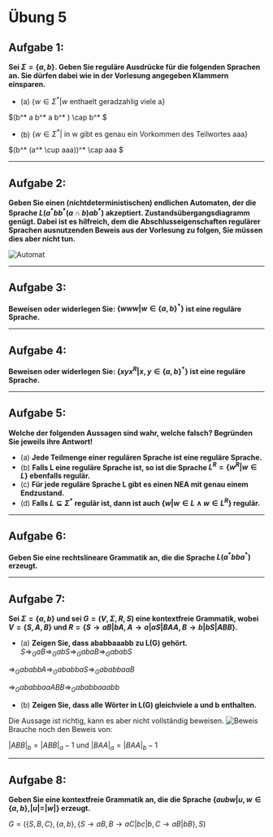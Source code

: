 # Übung 5

## Aufgabe 1:
**Sei $\Sigma = \{a,b\}$. Geben Sie reguläre Ausdrücke für die folgenden Sprachen an. Sie dürfen dabei wie
in der Vorlesung angegeben Klammern einsparen.**
* (a) $\{w \in \Sigma^* | w \text{ enthaelt geradzahlig viele a}\}$

 $(b^* a b^* a b^* ) \cap b^* $
* (b) $\{w \in \Sigma^* | \text{ in w gibt es genau ein Vorkommen des Teilwortes aaa}\}$

 $(b^* (a^* \cup aaa))^* \cap aaa $

---
## Aufgabe 2:
**Geben Sie einen (nichtdeterministischen) endlichen Automaten, der die Sprache $L(a^*bb^*(a \cap b)ab^*)$ akzeptiert. Zustandsübergangsdiagramm genügt. Dabei ist es hilfreich, dem die Abschlusseigenschaften regulärer Sprachen ausnutzenden Beweis aus der Vorlesung zu folgen, Sie müssen dies aber nicht tun.**

![Automat](Automat2.jpg)

---
## Aufgabe 3:
**Beweisen oder widerlegen Sie: $\{www | w \in \{a,b\}^*\}$ ist eine reguläre Sprache.**

---
## Aufgabe 4:
**Beweisen oder widerlegen Sie: $\{xyx^R | x,y \in \{a,b\}^*\}$ ist eine reguläre Sprache.**

---
## Aufgabe 5:
**Welche der folgenden Aussagen sind wahr, welche falsch? Begründen Sie jeweils ihre Antwort!**
* (a) **Jede Teilmenge einer regulären Sprache ist eine reguläre Sprache.**
* (b) **Falls L eine reguläre Sprache ist, so ist die Sprache $L^R=\{w^R | w \in L\}$ ebenfalls regulär.**
* (c) **Für jede reguläre Sprache L gibt es einen NEA mit genau einem Endzustand.**
* (d) **Falls $L \subseteq \Sigma^*$ regulär ist, dann ist auch $\{w | w \in L \land w \in L^R\}$ regulär.**

---
## Aufgabe 6:
**Geben Sie eine rechtslineare Grammatik an, die die Sprache $L(a^*bba^*)$ erzeugt.**

---
## Aufgabe 7:
**Sei $\Sigma = \{a,b\}$ und sei $G=(V, \Sigma , R, S)$ eine kontextfreie Grammatik, wobei $V=\{S,A,B\}$ und
$R=\{S \rightarrow aB | bA, A \rightarrow a | aS | BAA, B \rightarrow b | bS | ABB\}$.**
* (a) **Zeigen Sie, dass ababbaaabb zu L(G) gehört.**
 $S \Rightarrow_G aB \Rightarrow_G abS \Rightarrow_G abaB \Rightarrow_G ababS$

 $\Rightarrow_G ababbA \Rightarrow_G ababbaS \Rightarrow_G ababbaaB$

 $\Rightarrow_G ababbaaABB \Rightarrow_G ababbaaabb$
* (b) **Zeigen Sie, dass alle Wörter in L(G) gleichviele a und b enthalten.**

 Die Aussage ist richtig, kann es aber nicht vollständig beweisen.
 ![Beweis](Beweis.jpg)
 Brauche noch den Beweis von:

 $|ABB|_ b=|ABB|_ a-1$ und  $|BAA|_ a = |BAA|_ b-1$

---
## Aufgabe 8:
**Geben Sie eine kontextfreie Grammatik an, die die Sprache $\{aubw | u,w \in \{a,b\} , |u|=|w|\}$ erzeugt.**

$G=(\{S,B,C\},\{a,b\},\{S \rightarrow aB, B \rightarrow aC|bc|b, C \rightarrow aB|bB\}, S)$
